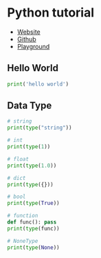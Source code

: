# Python tutorial

- [Website](https://www.python.org/)
- [Github](https://github.com/python/cpython)
- [Playground](https://www.python.org/shell/)
## Hello World

```python
print('hello world')
```

## Data Type

```python
# string
print(type("string"))

# int
print(type(1))

# float
print(type(1.0))

# dict
print(type({}))

# bool
print(type(True))

# function
def func(): pass
print(type(func))

# NoneType
print(type(None))
```
